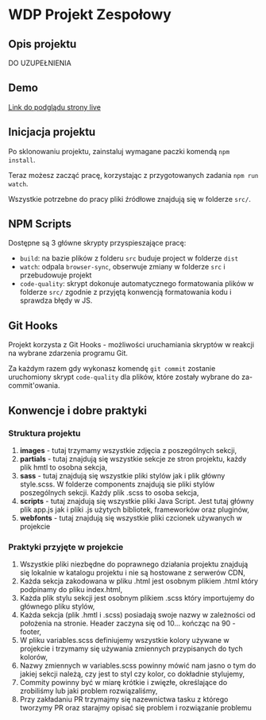 # WDP Projekt Zespołowy

## Opis projektu

DO UZUPEŁNIENIA

## Demo

[Link do podglądu strony live](https://cocky-jepsen-075be7.netlify.com/)

## Inicjacja projektu

Po sklonowaniu projektu, zainstaluj wymagane paczki komendą `npm install`.

Teraz możesz zacząć pracę, korzystając z przygotowanych zadania `npm run watch`.

Wszystkie potrzebne do pracy pliki źródłowe znajdują się w folderze `src/`.

## NPM Scripts

Dostępne są 3 główne skrypty przyspieszające pracę:

- `build`: na bazie plików z folderu `src` buduje project w folderze `dist`
- `watch`: odpala `browser-sync`, obserwuje zmiany w folderze `src` i przebudowuje projekt
- `code-quality`: skrypt dokonuje automatycznego formatowania plików w folderze `src/`
  zgodnie z przyjętą konwencją formatowania kodu i sprawdza błędy w JS.

## Git Hooks

Projekt korzysta z Git Hooks - możliwości uruchamiania skryptów w reakcji na wybrane zdarzenia programu Git.

Za każdym razem gdy wykonasz komendę `git commit` zostanie uruchomiony skrypt `code-quality`
dla plików, które zostały wybrane do za-commit'owania.

## Konwencje i dobre praktyki

### Struktura projektu

1. **images** - tutaj trzymamy wszystkie zdjęcia z poszególnych sekcji,
2. **partials** - tutaj znajdują się wszystkie sekcje ze stron projektu, każdy plik hmtl to osobna sekcja,
3. **sass** - tutaj znajdują się wszystkie pliki stylów jak i plik główny style.scss. W folderze components znajdują sie pliki stylów poszególnych sekcji. Każdy plik .scss to osoba sekcja,
4. **scripts** - tutaj znajdują się wszystkie pliki Java Script. Jest tutaj główny plik app.js jak i pliki .js użytych bibliotek, frameworków oraz pluginów,
5. **webfonts** - tutaj znajdują się wszystkie pliki czcionek używanych w projekcie

### Praktyki przyjęte w projekcie

1. Wszystkie pliki niezbędne do poprawnego działania projektu znajdują się lokalnie w katalogu projektu i nie są hostowane z serwerów CDN,
2. Każda sekcja zakodowana w pliku .html jest osobnym plikiem .html który podpinamy do pliku index.html,
3. Każda plik stylu sekcji jest osobnym plikiem .scss który importujemy do głównego pliku stylów,
4. Każda sekcja (plik .hmtl i .scss) posiadają swoje nazwy w zależności od położenia na stronie. Header zaczyna się od 10... kończąc na 90 - footer,
5. W pliku variables.scss definiujemy wszystkie kolory używane w projekcie i trzymamy się używania zmiennych przypisanych do tych kolorów,
6. Nazwy zmiennych w variables.scss powinny mówić nam jasno o tym do jakiej sekcji należą, czy jest to styl czy kolor, co dokładnie stylujemy,
7. Commity powinny być w miarę krótkie i zwięzłe, określające do zrobiliśmy lub jaki problem rozwiązaliśmy,
8. Przy zakładaniu PR trzymajmy się nazewnictwa tasku z którego tworzymy PR oraz starajmy opisać się problem i rozwiązanie problemu

